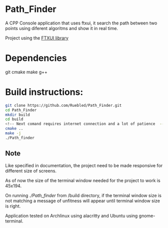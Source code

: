 # Path_Finder
A CPP Console application that uses ftxui, it search the path between two points using diferent algoritms and show it in real time.

Project using the [FTXUI library](https://github.com/ArthurSonzogni/ftxui)

# Dependencies
git
cmake
make
g++

# Build instructions:
~~~bash
git clone https://github.com/Ruebled/Path_Finder.git
cd Path_Finder
mkdir build
cd build
<!-- Next comand requires internet connection and a lot of patience  -->
cmake ..
make -j
./Path_finder
~~~

## Note
Like specified in documentation, the project need to be made responsive
for different size of screens.

As of now the size of the terminal window needed for the project to work is 45x194.

On running *./Path_finder* from /build directory, if the terminal window size is 
not matching a message of unfitness will appear until terminal window size is right.

Application tested on Archlinux using alacritty and Ubuntu using gnome-terminal.
